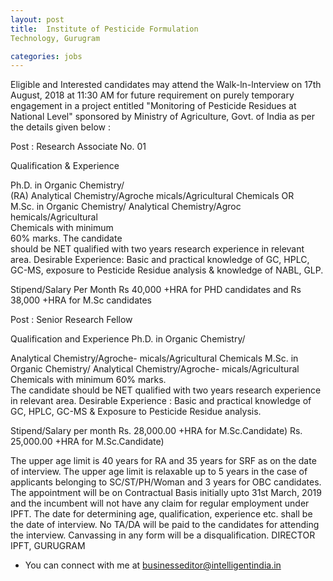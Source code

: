 ```yaml
---
layout: post
title:  Institute of Pesticide Formulation
Technology, Gurugram

categories: jobs
---
```


Eligible and Interested candidates may attend the Walk-ln-lnterview on 17th August,
2018 at 11:30 AM for future requirement on purely temporary engagement in a project
entitled "Monitoring of Pesticide Residues at National Level" sponsored by Ministry of
Agriculture, Govt. of India as per the details given below :

Post : Research Associate  No. 01  
 
Qualification & Experience 
 
 
 Ph.D. in Organic Chemistry/  
(RA) Analytical Chemistry/Agroche 
micals/Agricultural Chemicals 
OR  
M.Sc. in Organic Chemistry/
Analytical Chemistry/Agroc 
hemicals/Agricultural  
Chemicals with minimum  
60% marks. The candidate  
should be NET qualified with
two years research experience
in relevant area.
Desirable Experience:
Basic and practical knowledge
of GC, HPLC, GC-MS,
exposure to Pesticide Residue
analysis & knowledge of NABL,
GLP. 
 
 
 
 Stipend/Salary Per Month
  Rs 40,000 +HRA  for PHD candidates and Rs 38,000 +HRA for M.Sc candidates 


Post : Senior Research Fellow

Qualification and Experience
 Ph.D. in Organic Chemistry/
 
 Analytical Chemistry/Agroche-
 micals/Agricultural Chemicals
 M.Sc. in Organic Chemistry/
Analytical Chemistry/Agroche- 
micals/Agricultural Chemicals 
with minimum 60% marks.  
The candidate should be NET 
qualified with two years research
experience in relevant area.
Desirable Experience :
Basic and practical knowledge
of GC, HPLC, GC-MS &
Exposure to Pesticide Residue
analysis.

Stipend/Salary per month
Rs. 28,000.00 +HRA for M.Sc.Candidate)
Rs. 25,000.00 +HRA for M.Sc.Candidate)

The upper age limit is 40 years for RA and 35 years for SRF as on the date of
interview. The upper age limit is relaxable up to 5 years in the case of applicants
belonging to SC/ST/PH/Woman and 3 years for OBC candidates.
The appointment will be on Contractual Basis initially upto 31st March, 2019 and the
incumbent will not have any claim for regular employment under IPFT.
The date for determining age, qualification, experience etc. shall be the date of
interview. No TA/DA will be paid to the candidates for attending the interview.
Canvassing in any form will be a disqualification. DIRECTOR
IPFT, GURUGRAM




- You can connect with me at [businesseditor@intelligentindia.in](mailto:businesseditor@intelligentindia.in)
 


